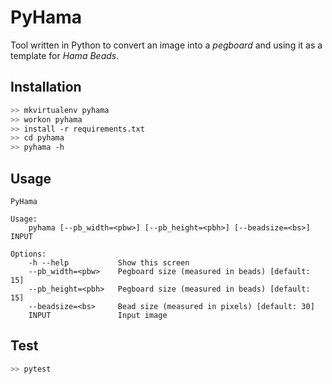 # PyHama

Tool written in Python to convert an image into a *pegboard* and using it as a template for *Hama Beads*.

## Installation

~~~bash
>> mkvirtualenv pyhama
>> workon pyhama
>> install -r requirements.txt
>> cd pyhama
>> pyhama -h
~~~

## Usage

~~~
PyHama

Usage:
    pyhama [--pb_width=<pbw>] [--pb_height=<pbh>] [--beadsize=<bs>] INPUT

Options:
    -h --help           Show this screen
    --pb_width=<pbw>    Pegboard size (measured in beads) [default: 15]
    --pb_height=<pbh>   Pegboard size (measured in beads) [default: 15]
    --beadsize=<bs>     Bead size (measured in pixels) [default: 30]
    INPUT               Input image
~~~

## Test

~~~bash
>> pytest
~~~
